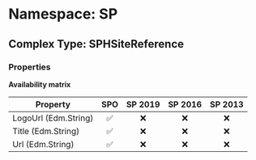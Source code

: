 # Namespace: SP

## Complex Type: SPHSiteReference

### Properties

**Availability matrix**

Property | SPO | SP 2019 | SP 2016 | SP 2013
----------|:---:|:-------:|:-------:|:-------:
LogoUrl (Edm.String) | ✅ | ❌ | ❌ | ❌
Title (Edm.String) | ✅ | ❌ | ❌ | ❌
Url (Edm.String) | ✅ | ❌ | ❌ | ❌